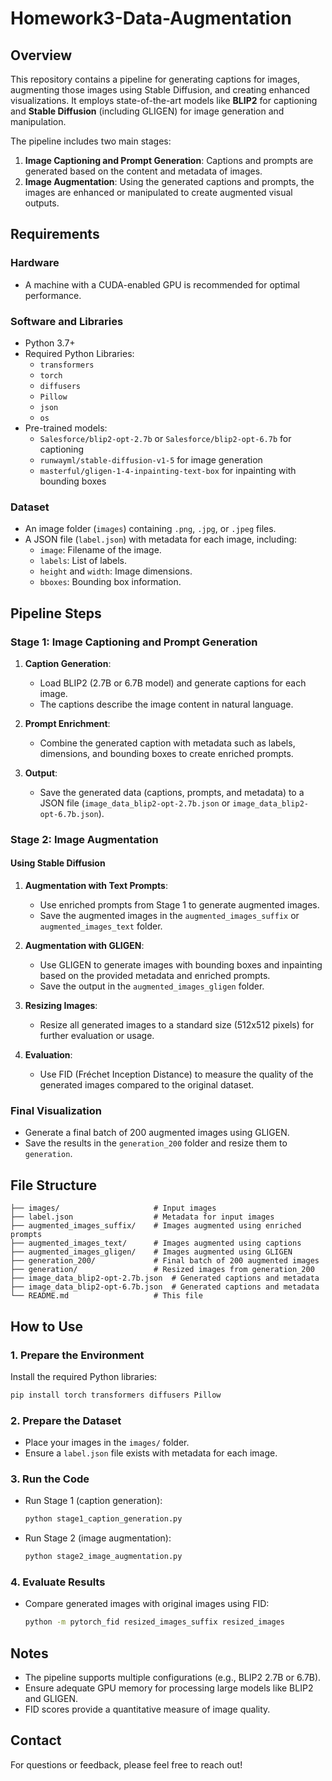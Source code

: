 # Homework3-Data-Augmentation

## Overview

This repository contains a pipeline for generating captions for images, augmenting those images using Stable Diffusion, and creating enhanced visualizations. It employs state-of-the-art models like **BLIP2** for captioning and **Stable Diffusion** (including GLIGEN) for image generation and manipulation.

The pipeline includes two main stages:
1. **Image Captioning and Prompt Generation**: Captions and prompts are generated based on the content and metadata of images.
2. **Image Augmentation**: Using the generated captions and prompts, the images are enhanced or manipulated to create augmented visual outputs.

## Requirements

### Hardware
- A machine with a CUDA-enabled GPU is recommended for optimal performance.

### Software and Libraries
- Python 3.7+
- Required Python Libraries:
  - `transformers`
  - `torch`
  - `diffusers`
  - `Pillow`
  - `json`
  - `os`
- Pre-trained models:
  - `Salesforce/blip2-opt-2.7b` or `Salesforce/blip2-opt-6.7b` for captioning
  - `runwayml/stable-diffusion-v1-5` for image generation
  - `masterful/gligen-1-4-inpainting-text-box` for inpainting with bounding boxes

### Dataset
- An image folder (`images`) containing `.png`, `.jpg`, or `.jpeg` files.
- A JSON file (`label.json`) with metadata for each image, including:
  - `image`: Filename of the image.
  - `labels`: List of labels.
  - `height` and `width`: Image dimensions.
  - `bboxes`: Bounding box information.

## Pipeline Steps

### Stage 1: Image Captioning and Prompt Generation
1. **Caption Generation**:
   - Load BLIP2 (2.7B or 6.7B model) and generate captions for each image.
   - The captions describe the image content in natural language.
2. **Prompt Enrichment**:
   - Combine the generated caption with metadata such as labels, dimensions, and bounding boxes to create enriched prompts.

3. **Output**:
   - Save the generated data (captions, prompts, and metadata) to a JSON file (`image_data_blip2-opt-2.7b.json` or `image_data_blip2-opt-6.7b.json`).

### Stage 2: Image Augmentation
#### Using Stable Diffusion
1. **Augmentation with Text Prompts**:
   - Use enriched prompts from Stage 1 to generate augmented images.
   - Save the augmented images in the `augmented_images_suffix` or `augmented_images_text` folder.

2. **Augmentation with GLIGEN**:
   - Use GLIGEN to generate images with bounding boxes and inpainting based on the provided metadata and enriched prompts.
   - Save the output in the `augmented_images_gligen` folder.

3. **Resizing Images**:
   - Resize all generated images to a standard size (512x512 pixels) for further evaluation or usage.

4. **Evaluation**:
   - Use FID (Fréchet Inception Distance) to measure the quality of the generated images compared to the original dataset.

### Final Visualization
- Generate a final batch of 200 augmented images using GLIGEN.
- Save the results in the `generation_200` folder and resize them to `generation`.

## File Structure

```
├── images/                     # Input images
├── label.json                  # Metadata for input images
├── augmented_images_suffix/    # Images augmented using enriched prompts
├── augmented_images_text/      # Images augmented using captions
├── augmented_images_gligen/    # Images augmented using GLIGEN
├── generation_200/             # Final batch of 200 augmented images
├── generation/                 # Resized images from generation_200
├── image_data_blip2-opt-2.7b.json  # Generated captions and metadata
├── image_data_blip2-opt-6.7b.json  # Generated captions and metadata
└── README.md                   # This file
```

## How to Use

### 1. Prepare the Environment
Install the required Python libraries:
```bash
pip install torch transformers diffusers Pillow
```

### 2. Prepare the Dataset
- Place your images in the `images/` folder.
- Ensure a `label.json` file exists with metadata for each image.

### 3. Run the Code
- Run Stage 1 (caption generation):
  ```python
  python stage1_caption_generation.py
  ```
- Run Stage 2 (image augmentation):
  ```python
  python stage2_image_augmentation.py
  ```

### 4. Evaluate Results
- Compare generated images with original images using FID:
  ```bash
  python -m pytorch_fid resized_images_suffix resized_images
  ```

## Notes
- The pipeline supports multiple configurations (e.g., BLIP2 2.7B or 6.7B).
- Ensure adequate GPU memory for processing large models like BLIP2 and GLIGEN.
- FID scores provide a quantitative measure of image quality.

## Contact
For questions or feedback, please feel free to reach out!
